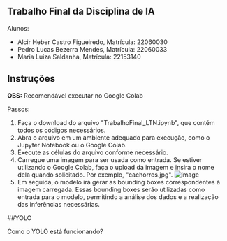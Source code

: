 ## Trabalho Final da Disciplina de IA

Alunos:
- Alcir Heber Castro Figueiredo, Matrícula: 22060030
- Pedro Lucas Bezerra Mendes, Matrícula: 22060033
- Maria Luiza Saldanha, Matrícula: 22153140

## Instruções

**OBS:** Recomendável executar no Google Colab

Passos:
1. Faça o download do arquivo "TrabalhoFinal_LTN.ipynb", que contém todos os códigos necessários.
3. Abra o arquivo em um ambiente adequado para execução, como o Jupyter Notebook ou o Google Colab.
4. Execute as células do arquivo conforme necessário.
5. Carregue uma imagem para ser usada como entrada. Se estiver utilizando o Google Colab, faça o upload da imagem e insira o nome dela quando solicitado. Por exemplo, "cachorros.jpg".
   ![image](https://github.com/AlcirCastro/Trabalho-Final-IA/assets/142113326/946598d9-de49-48bd-b725-a1ee9f9c26de)
6. Em seguida, o modelo irá gerar as bounding boxes correspondentes à imagem carregada. Essas bounding boxes serão utilizadas como entrada para o modelo, permitindo a análise dos dados e a realização das inferências necessárias.


##YOLO

Como o YOLO está funcionando?

